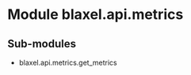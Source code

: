 Module blaxel.api.metrics
=========================

Sub-modules
-----------
* blaxel.api.metrics.get_metrics